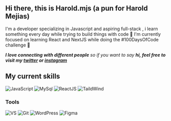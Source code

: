 ## Hi there, this is Harold.mjs (a pun for Harold Mejias) ##

I'm a developer specializing in Javascript and aspiring full-stack , i learn something every day while trying to build things with code 🚀 I'm currently focused on learning React and NextJS while doing the #100DaysOfCode challenge 📝

<em><b>I love connecting with different people</b> so if you want to say <b>hi, feel free to visit my [twitter](https://twitter.com/harold_mjs) or [instagram](https://www.instagram.com/harold.mjs/)</b></em>



## My current skills ##
![JavaScript](https://img.shields.io/badge/JavaScript-F7DF1E.svg?style=for-the-badge&logo=JavaScript&logoColor=black)
![MySql](https://img.shields.io/badge/MySQL-4479A1.svg?style=for-the-badge&logo=MySQL&logoColor=white)
![ReactJS](https://img.shields.io/badge/React-61DAFB.svg?style=for-the-badge&logo=React&logoColor=black)
![TaildWind](https://img.shields.io/badge/Tailwind%20CSS-06B6D4.svg?style=for-the-badge&logo=Tailwind-CSS&logoColor=white)

### Tools ###
![VS](https://img.shields.io/badge/Visual%20Studio%20Code-007ACC.svg?style=for-the-badge&logo=Visual-Studio-Code&logoColor=white)
![Git](https://img.shields.io/badge/Git-F05032.svg?style=for-the-badge&logo=Git&logoColor=white)
![WordPress](https://img.shields.io/badge/WordPress-21759B.svg?style=for-the-badge&logo=WordPress&logoColor=white)
![Figma](https://img.shields.io/badge/Figma-F24E1E.svg?style=for-the-badge&logo=Figma&logoColor=white)

